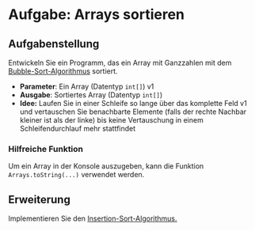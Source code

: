 # Aufgabe: Arrays sortieren

## Aufgabenstellung

Entwickeln Sie ein Programm, das ein Array mit Ganzzahlen mit dem [Bubble-Sort-Algorithmus](https://de.wikipedia.org/wiki/Bubblesort) sortiert.

- __Parameter__: Ein Array (Datentyp `int[]`) v1
- __Ausgabe__: Sortiertes Array (Datentyp `int[]`)
- __Idee:__
  Laufen Sie in einer Schleife so lange über das komplette Feld v1 und
  vertauschen Sie benachbarte Elemente (falls der rechte Nachbar kleiner ist als
  der linke) bis keine Vertauschung in einem Schleifendurchlauf mehr
  stattfindet

### Hilfreiche Funktion

Um ein Array in der Konsole auszugeben, kann die Funktion `Arrays.toString(...)` verwendet werden.

## Erweiterung

Implementieren Sie den [Insertion-Sort-Algorithmus.](https://de.wikipedia.org/wiki/Insertionsort)
